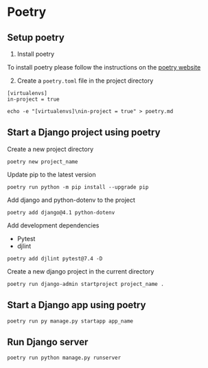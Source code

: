 # Poetry

## Setup poetry

1. Install poetry

To install poetry please follow the instructions on the [poetry website](https://python-poetry.org/docs/#installing-with-the-official-installer)

2. Create a `poetry.toml` file in the project directory

```config
[virtualenvs]
in-project = true
```

```shell
echo -e "[virtualenvs]\nin-project = true" > poetry.md
```

## Start a Django project using poetry

Create a new project directory

```shell
poetry new project_name
```

Update pip to the latest version

```shell
poetry run python -m pip install --upgrade pip
```

Add django and python-dotenv to the project

```shell
poetry add django@4.1 python-dotenv
```

Add development dependencies

- Pytest
- djlint

```shell
poetry add djlint pytest@7.4 -D
```

Create a new django project in the current directory

```shell
poetry run django-admin startproject project_name .
```

## Start a Django app using poetry

```shell
poetry run py manage.py startapp app_name
```

## Run Django server

```shell
poetry run python manage.py runserver
```
